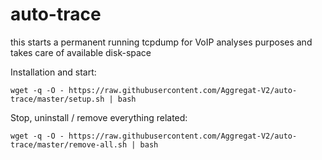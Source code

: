 # auto-trace

this starts a permanent running tcpdump for VoIP analyses purposes and takes care of available disk-space



Installation and start: 


```
wget -q -O - https://raw.githubusercontent.com/Aggregat-V2/auto-trace/master/setup.sh | bash
```


Stop, uninstall / remove everything related:

```
wget -q -O - https://raw.githubusercontent.com/Aggregat-V2/auto-trace/master/remove-all.sh | bash
```

